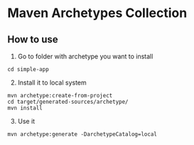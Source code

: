 Maven Archetypes Collection
===========================

How to use
----------

1. Go to folder with archetype you want to install
```
cd simple-app
```
2. Install it to local system
``` 
mvn archetype:create-from-project
cd target/generated-sources/archetype/
mvn install 
```
3. Use it
```
mvn archetype:generate -DarchetypeCatalog=local
```

